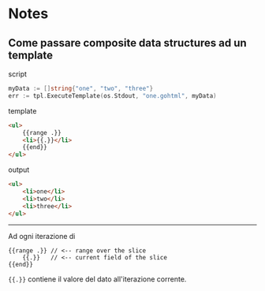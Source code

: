 # Notes

## Come passare composite data structures ad un template

script

```Go
myData := []string{"one", "two", "three"}
err := tpl.ExecuteTemplate(os.Stdout, "one.gohtml", myData)
```

template

```html
<ul>
    {{range .}}
    <li>{{.}}</li>
    {{end}}
</ul>
```

output

```html
<ul>
    <li>one</li>
    <li>two</li>
    <li>three</li>
</ul>
```

---

Ad ogni iterazione di

```
{{range .}} // <-- range over the slice
    {{.}}   // <-- current field of the slice
{{end}}
```

`{{.}}` contiene il valore del dato all'iterazione corrente.
